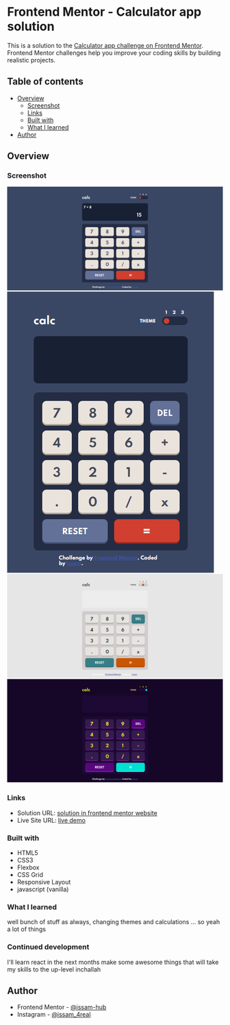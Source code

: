 # Frontend Mentor - Calculator app solution

This is a solution to the [Calculator app challenge on Frontend Mentor](https://www.frontendmentor.io/challenges/calculator-app-9lteq5N29). Frontend Mentor challenges help you improve your coding skills by building realistic projects.

## Table of contents

-   [Overview](#overview)
    -   [Screenshot](#screenshot)
    -   [Links](#links)
    -   [Built with](#built-with)
    -   [What I learned](#what-i-learned)
-   [Author](#author)

## Overview

### Screenshot

![desktop-screenshot](images/Screenshot-desktop.png)
![mobile-screenshot](images/Screenshot-mobile.png)
![theme2-screenshot](images/Screenshot-theme2.png)
![theme3-screenshot](images/Screenshot-theme3.png)

### Links

-   Solution URL: [solution in frontend mentor website](https://www.frontendmentor.io/solutions/calculator-using-only-vanilla-js-YHwSeyTxz)
-   Live Site URL: [live demo](https://issam-hub.github.io/calculator/)

### Built with

-   HTML5
-   CSS3
-   Flexbox
-   CSS Grid
-   Responsive Layout
-   javascript (vanilla)

### What I learned

well bunch of stuff as always, changing themes and calculations ... so yeah a lot of things

### Continued development

I'll learn react in the next months make some awesome things that will take my skills to the up-level inchallah

## Author

-   Frontend Mentor - [@issam-hub](https://www.frontendmentor.io/profile/issam-hub)
-   Instagram - [@issam_4real](https://www.instagram.com/issam_4real/)
